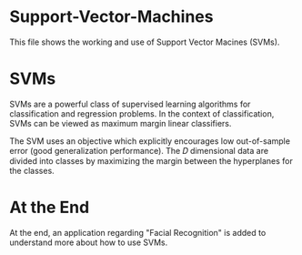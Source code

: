 # Support-Vector-Machines
This file shows the working and use of Support Vector Macines (SVMs).

# SVMs
SVMs are a powerful class of supervised learning algorithms for classification and regression problems. In the context of classification, SVMs can be viewed as maximum margin linear classifiers.

The SVM uses an objective which explicitly encourages low out-of-sample error (good generalization performance). The  𝐷  dimensional data are divided into classes by maximizing the margin between the hyperplanes for the classes.

# At the End
At the end, an application regarding "Facial Recognition" is added to understand more about how to use SVMs.
